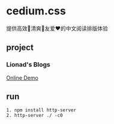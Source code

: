# cedium.css

提供高效🚀清爽🍦友爱❤的中文阅读排版体验

## project

### Lionad's Blogs

[Online Demo](https://www.lionad.art/articles/design-patterns-and-js-magic-pot.html)

## run

```text
1. npm install http-server
2. http-server ./ -c0
```

